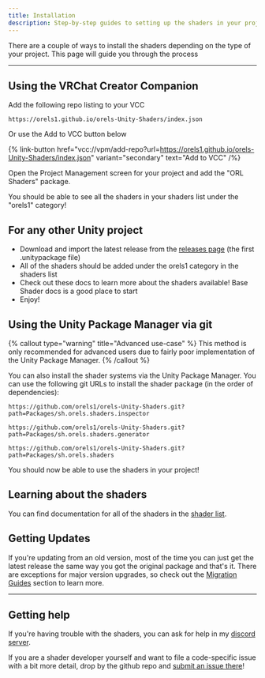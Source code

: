 ```yaml
---
title: Installation
description: Step-by-step guides to setting up the shaders in your project.
---
```


There are a couple of ways to install the shaders depending on the type of your project. This page will guide you through the process

---

## Using the VRChat Creator Companion

Add the following repo listing to your VCC

```
https://orels1.github.io/orels-Unity-Shaders/index.json
```

Or use the Add to VCC button below

{% link-button href="vcc://vpm/add-repo?url=https://orels1.github.io/orels-Unity-Shaders/index.json" variant="secondary" text="Add to VCC" /%}

Open the Project Management screen for your project and add the "ORL Shaders" package.

You should be able to see all the shaders in your shaders list under the "orels1" category!

## For any other Unity project

- Download and import the latest release from the [releases page](https://github.com/orels1/orels-Unity-Shaders/releases) (the first .unitypackage file)
- All of the shaders should be added under the orels1 category in the shaders list
- Check out these docs to learn more about the shaders available! Base Shader docs is a good place to start
- Enjoy!

## Using the Unity Package Manager via git

{% callout type="warning" title="Advanced use-case" %}
This method is only recommended for advanced users due to fairly poor implementation of the Unity Package Manager.
{% /callout %}

You can also install the shader systems via the Unity Package Manager. You can use the following git URLs to install the shader package (in the order of dependencies):

```
https://github.com/orels1/orels-Unity-Shaders.git?path=Packages/sh.orels.shaders.inspector
```
```
https://github.com/orels1/orels-Unity-Shaders.git?path=Packages/sh.orels.shaders.generator
```
```
https://github.com/orels1/orels-Unity-Shaders.git?path=Packages/sh.orels.shaders
```

You should now be able to use the shaders in your project!

## Learning about the shaders

You can find documentation for all of the shaders in the [shader list](/shaders/).

## Getting Updates

If you're updating from an old version, most of the time you can just get the latest release the same way you got the original package and that's it. There are exceptions for major version upgrades, so check out the [Migration Guides](/docs/migration) section to learn more.

---

## Getting help

If you're having trouble with the shaders, you can ask for help in my [discord server](https://discord.gg/orels1).

If you are a shader developer yourself and want to file a code-specific issue with a bit more detail, drop by the github repo and [submit an issue there](https://github.com/orels1/orels-Unity-Shaders/issues/new)!
